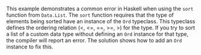 This example demonstrates a common error in Haskell when using the `sort` function from `Data.List`.  The `sort` function requires that the type of elements being sorted have an instance of the `Ord` typeclass.  This typeclass defines the ordering relation (<, <=, ==, >=, >) for the type.  If you try to sort a list of a custom data type without defining an `Ord` instance for that type, the compiler will report an error.  The solution shows how to add an `Ord` instance to fix this.